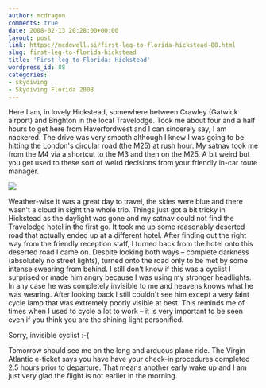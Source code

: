 ```yaml
---
author: mcdragon
comments: true
date: 2008-02-13 20:28:00+00:00
layout: post
link: https://mcdowell.si/first-leg-to-florida-hickstead-88.html
slug: first-leg-to-florida-hickstead
title: 'First leg to Florida: Hickstead'
wordpress_id: 88
categories:
- skydiving
- Skydiving Florida 2008
---
```


Here I am, in lovely Hickstead, somewhere between Crawley (Gatwick airport) and Brighton in the local Travelodge. Took me about four and a half hours to get here from Haverfordwest and I can sincerely say, I am nackered. The drive was very smooth although I knew I was going to be hitting the London's circular road (the M25) at rush hour. My satnav took me from the M4 via a shortcut to the M3 and then on the M25. A bit weird but you get used to these sort of weird decisions from your friendly in-car route manager.

![](https://img.mcdowell.si/2008/02/hickstead.jpg)

Weather-wise it was a great day to travel, the skies were blue and there wasn't a cloud in sight the whole trip. Things just got a bit tricky in Hickstead as the daylight was gone and my satnav could not find the Travelodge hotel in the first go. It took me up some reasonably deserted road that actually ended up at a different hotel. After finding out the right way from the friendly reception staff, I turned back from the hotel onto this deserted road I came on. Despite looking both ways – complete darkness (absolutely no street lights), turned onto the road only to be met by some intense swearing from behind. I still don't know if this was a cyclist I surprised or made him angry because I was using my stronger headlights. In any case he was completely invisible to me and heavens knows what he was wearing. After looking back I still couldn't see him except a very faint cycle lamp that was extremely poorly visible at best.
This reminds me of times when I used to cycle a lot to work – it is very important to be seen even if you think you are the shining light personified.

Sorry, invisible cyclist :-(

Tomorrow should see me on the long and arduous plane ride. The Virgin Atlantic e-ticket says you have have your check-in procedures completed 2.5 hours prior to departure. That means another early wake up and I am just very glad the flight is not earlier in the morning.
